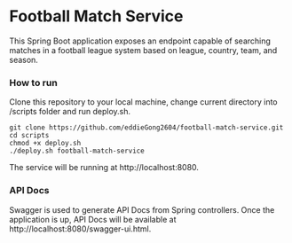 # Football Match Service

This Spring Boot application exposes an endpoint capable of searching matches in a football league system based on league, country, team, and season.

### How to run

Clone this repository to your local machine, change current directory into /scripts folder and run deploy.sh.

```
git clone https://github.com/eddieGong2604/football-match-service.git
cd scripts
chmod +x deploy.sh
./deploy.sh football-match-service
```

The service will be running at http://localhost:8080.

### API Docs

Swagger is used to generate API Docs from Spring controllers. Once the application is up, API Docs will be available at http://localhost:8080/swagger-ui.html.
